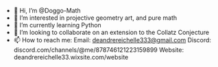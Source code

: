 - 👋 Hi, I’m @Doggo-Math
- 👀 I’m interested in projective geometry art, and pure math
- 🌱 I’m currently learning Python
- 💞️ I’m looking to collaborate on an extension to the Collatz Conjecture
- 📫 How to reach me:
Email: deandrereichelle333@gmail.com
Discord: discord.com/channels/@me/878746121223159899
Website: deandrereichelle33.wixsite.com/website
